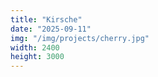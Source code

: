 ```yaml
---
title: "Kirsche"
date: "2025-09-11"
img: "/img/projects/cherry.jpg"
width: 2400
height: 3000
---
```

